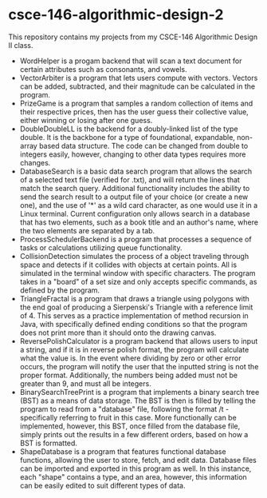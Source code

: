 # csce-146-algorithmic-design-2
This repository contains my projects from my CSCE-146 Algorithmic Design II class.
- WordHelper is a progam backend that will scan a text document for certain attributes such as consonants, and vowels.
- VectorArbiter is a program that lets users compute with vectors. Vectors can be added, subtracted, and their magnitude can be calculated in the program.
- PrizeGame is a program that samples a random collection of items and their respective prices, then has the user guess their collective value, either winning or losing after one guess.
- DoubleDoubleLL is the backend for a doubly-linked list of the type double. It is the backbone for a type of foundational, expandable, non-array based data structure. The code can be changed from double to integers easily, however, changing to other data types requires more changes.
- DatabaseSearch is a basic data search program that allows the search of a selected text file (verified for .txt), and will return the lines that match the search query. Additional functionality includes the ability to send the search result to a output file of your choice (or create a new one), and the use of '*' as a wild card character, as one would use it in a Linux terminal. Current configuration only allows search in a database that has two elements, such as a book title and an author's name, where the two elements are separated by a tab.
- ProcessSchedulerBackend is a program that processes a sequence of tasks or calculations utilizing queue functionality.
- CollisionDetection simulates the process of a object traveling through space and detects if it collides with objects at certain points. All is simulated in the terminal window with specific characters. The program takes in a "board" of a set size and only accepts specific commands, as defined by the program.
- TriangleFractal is a program that draws a triangle using polygons with the end goal of producing a Sierpenski's Triangle with a reference limit of 4. This serves as a practice implementation of method recursion in Java, with specifically defined ending conditions so that the program does not print more than it should onto the drawing canvas. 
- ReversePolishCalculator is a program backend that allows users to input a string, and if it is in reverse polish format, the program will calculate what the value is. In the event where dividing by zero or other error occurs, the program will notify the user that the inputted string is not the proper format. Additionally, the numbers being added must not be greater than 9, and must all be integers.
- BinarySearchTreePrint is a program that implements a binary search tree (BST) as a means of data storage. The BST is then is filled by telling the program to read from a "database" file, following the format <Name>/t<Weight> - specifically referring to fruit in this case. More functionally can be implemented, however, this BST, once filled from the database file, simply prints out the results in a few different orders, based on how a BST is formatted.
- ShapeDatabase is a program that features functional database functions, allowing the user to store, fetch, and edit data. Database files can be imported and exported in this program as well. In this instance, each "shape" contains a type, and an area, however, this information can be easily edited to suit different types of data.
